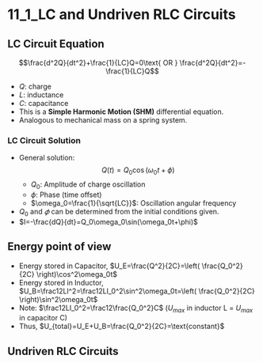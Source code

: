 # 11_1_LC and Undriven RLC Circuits

## LC Circuit Equation

$$\frac{d^2Q}{dt^2}+\frac{1}{LC}Q=0\text{ OR } \frac{d^2Q}{dt^2}=-\frac{1}{LC}Q$$

- $Q$: charge
- $L$: inductance
- $C$: capacitance
- This is a **Simple Harmonic Motion (SHM)** differential equation.
- Analogous to mechanical mass on a spring system.

### LC Circuit Solution

- General solution:
$$Q(t)=Q_0\cos(\omega_0t+\phi)$$
    - $Q_0$: Amplitude of charge oscillation
    - $\phi$: Phase (time offset)
    - $\omega_0=\frac{1}{\sqrt{LC}}$: Oscillation angular frequency
- $Q_0$ and $𝜙$ can be determined from the initial conditions given.
- $I=-\frac{dQ}{dt}=Q_0\omega_0\sin(\omega_0t+\phi)$

## Energy point of view

- Energy stored in Capacitor, $U_E=\frac{Q^2}{2C}=\left( \frac{Q_0^2}{2C} \right)\cos^2\omega_0t$
- Energy stored in Inductor, $U_B=\frac12LI^2=\frac12LI_0^2\sin^2\omega_0t=\left( \frac{Q_0^2}{2C} \right)\sin^2\omega_0t$
- Note: $\frac12LI_0^2=\frac12\frac{Q_0^2}C$ ($U_{max}$ in inductor L = $U_{max}$ in capacitor C)
- Thus, $U_{total}=U_E+U_B=\frac{Q_0^2}{2C}=\text{constant}$

## Undriven RLC Circuits
